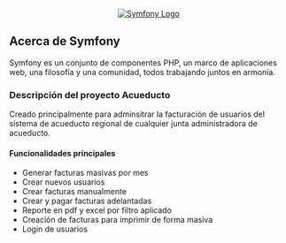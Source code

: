 <p align="center" dir="auto"><a href="https://symfony.com" rel="nofollow">
    <img src="https://camo.githubusercontent.com/be60c2944a6885aecf17d50c7477da8897f9787aed09d875fb668cb8352dd696/68747470733a2f2f73796d666f6e792e636f6d2f6c6f676f732f73796d666f6e795f64796e616d69635f30312e737667" alt="Symfony Logo" data-canonical-src="https://symfony.com/logos/symfony_dynamic_01.svg" style="max-width: 100%;">
</a></p>

## Acerca de Symfony
Symfony es un conjunto de componentes PHP, un marco de aplicaciones web, una filosofía y una comunidad, todos trabajando juntos en armonía.

### Descripción del proyecto Acueducto
Creado principalmente para adminsitrar la facturación de usuarios del sistema de acueducto regional de cualquier junta administradora de acueducto.

#### Funcionalidades principales

- Generar facturas masivas por mes
- Crear nuevos usuarios
- Crear facturas manualmente
- Crear y pagar facturas adelantadas
- Reporte en pdf y excel por filtro aplicado
- Creación de facturas para imprimir de forma masiva
- Login de usuarios